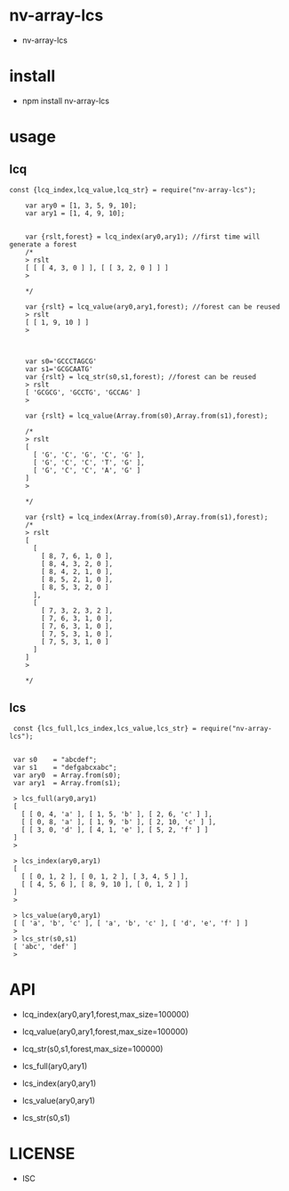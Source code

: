 nv-array-lcs
============
- nv-array-lcs 


install
=======
- npm install nv-array-lcs 

usage
=====

    
lcq
-------

    const {lcq_index,lcq_value,lcq_str} = require("nv-array-lcs");

        var ary0 = [1, 3, 5, 9, 10];
        var ary1 = [1, 4, 9, 10];


        var {rslt,forest} = lcq_index(ary0,ary1); //first time will generate a forest
        /*
        > rslt
        [ [ [ 4, 3, 0 ] ], [ [ 3, 2, 0 ] ] ]
        >

        */

        var {rslt} = lcq_value(ary0,ary1,forest); //forest can be reused
        > rslt
        [ [ 1, 9, 10 ] ]
        >



        var s0='GCCCTAGCG'
        var s1='GCGCAATG'
        var {rslt} = lcq_str(s0,s1,forest); //forest can be reused
        > rslt
        [ 'GCGCG', 'GCCTG', 'GCCAG' ]
        >

        var {rslt} = lcq_value(Array.from(s0),Array.from(s1),forest);

        /*
        > rslt
        [
          [ 'G', 'C', 'G', 'C', 'G' ],
          [ 'G', 'C', 'C', 'T', 'G' ],
          [ 'G', 'C', 'C', 'A', 'G' ]
        ]
        >

        */

        var {rslt} = lcq_index(Array.from(s0),Array.from(s1),forest);
        /*
        > rslt
        [
          [
            [ 8, 7, 6, 1, 0 ],
            [ 8, 4, 3, 2, 0 ],
            [ 8, 4, 2, 1, 0 ],
            [ 8, 5, 2, 1, 0 ],
            [ 8, 5, 3, 2, 0 ]
          ],
          [
            [ 7, 3, 2, 3, 2 ],
            [ 7, 6, 3, 1, 0 ],
            [ 7, 6, 3, 1, 0 ],
            [ 7, 5, 3, 1, 0 ],
            [ 7, 5, 3, 1, 0 ]
          ]
        ]
        >

        */


lcs
------

     const {lcs_full,lcs_index,lcs_value,lcs_str} = require("nv-array-lcs");
     
     
     var s0    = "abcdef";
     var s1    = "defgabcxabc";
     var ary0  = Array.from(s0);
     var ary1  = Array.from(s1);
     
     > lcs_full(ary0,ary1)
     [
       [ [ 0, 4, 'a' ], [ 1, 5, 'b' ], [ 2, 6, 'c' ] ],
       [ [ 0, 8, 'a' ], [ 1, 9, 'b' ], [ 2, 10, 'c' ] ],
       [ [ 3, 0, 'd' ], [ 4, 1, 'e' ], [ 5, 2, 'f' ] ]
     ]
     >
     
     > lcs_index(ary0,ary1)
     [
       [ [ 0, 1, 2 ], [ 0, 1, 2 ], [ 3, 4, 5 ] ],
       [ [ 4, 5, 6 ], [ 8, 9, 10 ], [ 0, 1, 2 ] ]
     ]
     >
     
     > lcs_value(ary0,ary1)
     [ [ 'a', 'b', 'c' ], [ 'a', 'b', 'c' ], [ 'd', 'e', 'f' ] ]
     >
     > lcs_str(s0,s1)
     [ 'abc', 'def' ]
     >


API
====

- lcq\_index(ary0,ary1,forest,max\_size=100000)
- lcq\_value(ary0,ary1,forest,max\_size=100000) 
- lcq\_str(s0,s1,forest,max\_size=100000) 

- lcs\_full(ary0,ary1) 
- lcs\_index(ary0,ary1) 
- lcs\_value(ary0,ary1) 
- lcs\_str(s0,s1)


LICENSE
=======
- ISC 
